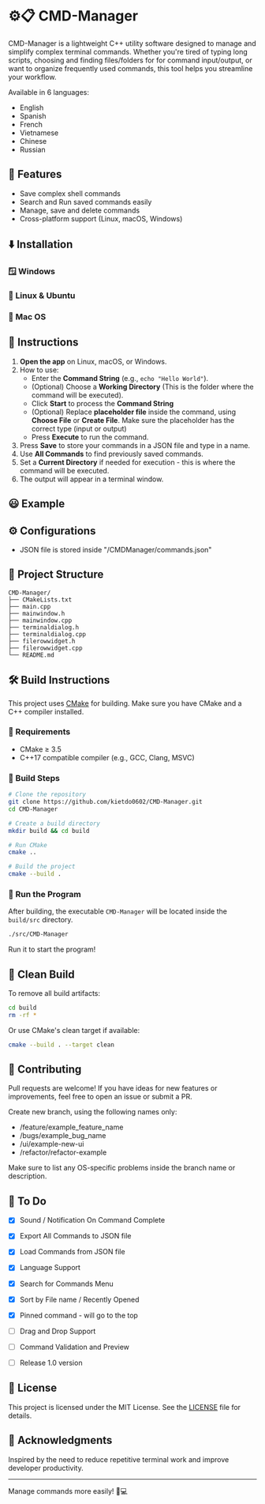 # ⚙️📋 CMD-Manager

CMD-Manager is a lightweight C++ utility software designed to manage and simplify complex terminal commands. Whether you're tired of typing long scripts, choosing and finding files/folders for for command input/output,  or want to organize frequently used commands, this tool helps you streamline your workflow.

Available in 6 languages:
- English
- Spanish
- French
- Vietnamese
- Chinese
- Russian

## 🚀 Features

- Save complex shell commands
- Search and Run saved commands easily
- Manage, save and delete commands
- Cross-platform support (Linux, macOS, Windows)

## ⬇️ Installation

### 🪟 Windows

### 🐧 Linux & Ubuntu

### 🍎 Mac OS


## 📘 Instructions
1. **Open the app** on Linux, macOS, or Windows.  
2. How to use:
   - Enter the **Command String** (e.g., `echo "Hello World"`).  
   - (Optional) Choose a **Working Directory** (This is the folder where the command will be executed).  
   - Click **Start** to process the **Command String**
   - (Optional) Replace **placeholder file** inside the command, using **Choose File** or **Create File**. Make sure the placeholder has the correct type (input or output)
   - Press **Execute** to run the command.
3. Press **Save** to store your commands in a JSON file and type in a name.
4. Use **All Commands** to find previously saved commands.
5. Set a **Current Directory** if needed for execution - this is where the command will be executed.  
6. The output will appear in a terminal window.


## 😃 Example


## ⚙️ Configurations
- JSON file is stored inside "/CMDManager/commands.json"


## 📁 Project Structure

```
CMD-Manager/
├── CMakeLists.txt
├── main.cpp
├── mainwindow.h
├── mainwindow.cpp
├── terminaldialog.h
├── terminaldialog.cpp
├── filerowwidget.h
├── filerowwidget.cpp
└── README.md
```


## 🛠️ Build Instructions

This project uses [CMake](https://cmake.org/) for building. Make sure you have CMake and a C++ compiler installed.

### 🔧 Requirements

- CMake ≥ 3.5
- C++17 compatible compiler (e.g., GCC, Clang, MSVC)

### 🧱 Build Steps

```bash
# Clone the repository
git clone https://github.com/kietdo0602/CMD-Manager.git
cd CMD-Manager

# Create a build directory
mkdir build && cd build

# Run CMake
cmake ..

# Build the project
cmake --build .
```

### 🧪 Run the Program

After building, the executable `CMD-Manager` will be located inside the `build/src` directory.

```bash
./src/CMD-Manager
```
Run it to start the program!


## 🧹 Clean Build

To remove all build artifacts:

```bash
cd build
rm -rf *
```

Or use CMake's clean target if available:

```bash
cmake --build . --target clean
```

## 🤝 Contributing

Pull requests are welcome! If you have ideas for new features or improvements, feel free to open an issue or submit a PR.

Create new branch, using the following names only:

- /feature/example_feature_name
- /bugs/example_bug_name
- /ui/example-new-ui
- /refactor/refactor-example

Make sure to list any OS-specific problems inside the branch name or description.


## 📝 To Do

- [x] Sound / Notification On Command Complete
- [x] Export All Commands to JSON file
- [x] Load Commands from JSON file
- [x] Language Support
- [x] Search for Commands Menu
- [x] Sort by File name / Recently Opened
- [x] Pinned command - will go to the top
- [ ] Drag and Drop Support
- [ ] Command Validation and Preview
- [ ] Release 1.0 version


## 📄 License

This project is licensed under the MIT License. See the [LICENSE](LICENSE) file for details.

## 🙌 Acknowledgments

Inspired by the need to reduce repetitive terminal work and improve developer productivity.

---

Manage commands more easily! 🧠💻

